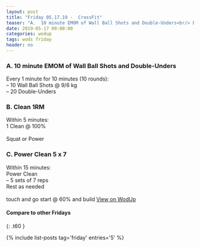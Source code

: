```yaml
---
layout: post
title: "Friday 05.17.19 -  CrossFit"
teaser: "A.  10 minute EMOM of Wall Ball Shots and Double-Unders<br/> B.  Clean 1RM<br/> C.  Power Clean 5 x 7"
date: 2019-05-17 00:00:00
categories: wodup
tags: wods friday
header: no
---
```



<h3>A.  10 minute EMOM of Wall Ball Shots and Double-Unders</h3>
Every 1 minute for 10 minutes (10 rounds):<br/>– 10 Wall Ball Shots @ 9/6 kg<br/>– 20 Double-Unders<br/>
<h3>B.  Clean 1RM</h3>
Within 5 minutes:<br/>
1 Clean @ 100%<br/><br/>Squat or Power
<h3>C.  Power Clean 5 x 7</h3>
Within 15 minutes:<br/>
Power Clean<br/>– 5 sets of 7 reps <br/>Rest as needed<br/><br/>touch and go start @ 60% and build
<a href="https://www.wodup.com/gyms/asphodel/wods/16532" target="blank">View on WodUp</a>


#### Compare to other Fridays
{: .t60 }

{% include list-posts tag='friday' entries='5' %}
